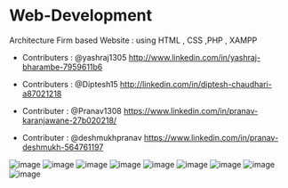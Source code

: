 # Web-Development
Architecture Firm based Website : using HTML , CSS ,PHP , XAMPP 

- Contributers : @yashraj1305 http://www.linkedin.com/in/yashraj-bharambe-7959611b6

- Contributers : @Diptesh15 http://linkedin.com/in/diptesh-chaudhari-a87021218

- Contributer : @Pranav1308 https://www.linkedin.com/in/pranav-karanjawane-27b020218/

- Contributer : @deshmukhpranav https://www.linkedin.com/in/pranav-deshmukh-564761197

![image](https://user-images.githubusercontent.com/70633771/178096229-46cd685a-6356-43b1-b956-f7df162861c1.png)
![image](https://user-images.githubusercontent.com/70633771/178096236-87ad6ab0-e3bf-45be-8e14-95faa791b0a6.png)
![image](https://user-images.githubusercontent.com/70633771/178096240-c6826263-b11a-446f-9eb8-8b461763e827.png)
![image](https://user-images.githubusercontent.com/70633771/178096245-283fb66c-6702-41aa-87a3-79b6d9fcc0f2.png)
![image](https://user-images.githubusercontent.com/70633771/178096257-adf66fb0-68c4-405d-b953-ff00b659940d.png)
![image](https://user-images.githubusercontent.com/70633771/178096260-8cb25840-ace3-412c-ba65-cb93258d2a98.png)
![image](https://user-images.githubusercontent.com/70633771/178096261-ab6601e3-dfae-4a66-8649-a5a59c4731e0.png)
![image](https://user-images.githubusercontent.com/70633771/178096258-20259556-2e8a-4a65-9b78-76403314ef1a.png)
![image](https://user-images.githubusercontent.com/70633771/178096266-f0f07d6a-bdc8-4fbd-8006-6cec4ef96e6b.png)
